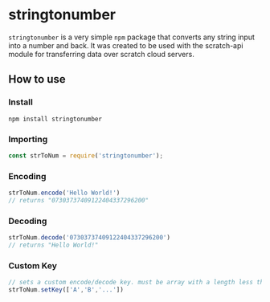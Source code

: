 # stringtonumber

`stringtonumber` is a very simple `npm` package that converts any string input into a number and back. It was created to be used with the scratch-api module for transferring data over scratch cloud servers.

## How to use

### Install

`npm install stringtonumber`

### Importing

```javascript
const strToNum = require('stringtonumber');
```

### Encoding

```javascript
strToNum.encode('Hello World!')
// returns "07303737409122404337296200"
```

### Decoding

```javascript
strToNum.decode('07303737409122404337296200')
// returns "Hello World!"
```

### Custom Key

```javascript
// sets a custom encode/decode key. must be array with a length less than 100.
strToNum.setKey(['A','B','...'])
```
